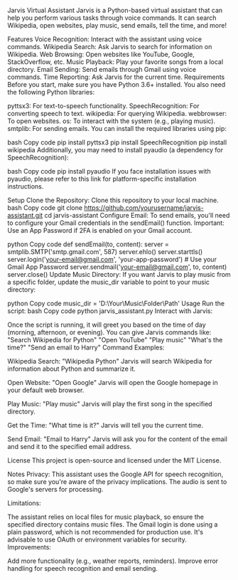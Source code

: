 Jarvis Virtual Assistant
Jarvis is a Python-based virtual assistant that can help you perform various tasks through voice commands. It can search Wikipedia, open websites, play music, send emails, tell the time, and more!

Features
Voice Recognition: Interact with the assistant using voice commands.
Wikipedia Search: Ask Jarvis to search for information on Wikipedia.
Web Browsing: Open websites like YouTube, Google, StackOverflow, etc.
Music Playback: Play your favorite songs from a local directory.
Email Sending: Send emails through Gmail using voice commands.
Time Reporting: Ask Jarvis for the current time.
Requirements
Before you start, make sure you have Python 3.6+ installed. You also need the following Python libraries:

pyttsx3: For text-to-speech functionality.
SpeechRecognition: For converting speech to text.
wikipedia: For querying Wikipedia.
webbrowser: To open websites.
os: To interact with the system (e.g., playing music).
smtplib: For sending emails.
You can install the required libraries using pip:

bash
Copy code
pip install pyttsx3
pip install SpeechRecognition
pip install wikipedia
Additionally, you may need to install pyaudio (a dependency for SpeechRecognition):

bash
Copy code
pip install pyaudio
If you face installation issues with pyaudio, please refer to this link for platform-specific installation instructions.

Setup
Clone the Repository:
Clone this repository to your local machine.
bash
Copy code
git clone https://github.com/yourusername/jarvis-assistant.git
cd jarvis-assistant
Configure Email:
To send emails, you'll need to configure your Gmail credentials in the sendEmail() function.
Important: Use an App Password if 2FA is enabled on your Gmail account.

python
Copy code
def sendEmail(to, content):
    server = smtplib.SMTP('smtp.gmail.com', 587)
    server.ehlo()
    server.starttls()
    server.login('your-email@gmail.com', 'your-app-password')  # Use your Gmail App Password
    server.sendmail('your-email@gmail.com', to, content)
    server.close()
Update Music Directory:
If you want Jarvis to play music from a specific folder, update the music_dir variable to point to your music directory:

python
Copy code
music_dir = 'D:\\Your\\Music\\Folder\\Path'
Usage
Run the script:
bash
Copy code
python jarvis_assistant.py
Interact with Jarvis:

Once the script is running, it will greet you based on the time of day (morning, afternoon, or evening).
You can give Jarvis commands like:
"Search Wikipedia for Python"
"Open YouTube"
"Play music"
"What's the time?"
"Send an email to Harry"
Command Examples:

Wikipedia Search:
"Wikipedia Python"
Jarvis will search Wikipedia for information about Python and summarize it.

Open Website:
"Open Google"
Jarvis will open the Google homepage in your default web browser.

Play Music:
"Play music"
Jarvis will play the first song in the specified directory.

Get the Time:
"What time is it?"
Jarvis will tell you the current time.

Send Email:
"Email to Harry"
Jarvis will ask you for the content of the email and send it to the specified email address.

License
This project is open-source and licensed under the MIT License.

Notes
Privacy:
This assistant uses the Google API for speech recognition, so make sure you're aware of the privacy implications. The audio is sent to Google's servers for processing.

Limitations:

The assistant relies on local files for music playback, so ensure the specified directory contains music files.
The Gmail login is done using a plain password, which is not recommended for production use. It's advisable to use OAuth or environment variables for security.
Improvements:

Add more functionality (e.g., weather reports, reminders).
Improve error handling for speech recognition and email sending.
